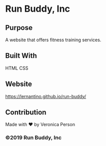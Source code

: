 # Run Buddy, Inc

## Purpose
A website that offers fitness training services.

## Built With
HTML
CSS

## Website
https://lernantino.github.io/run-buddy/

## Contribution
Made with ❤️ by Veronica Person 

### ©️2019 Run Buddy, Inc 

